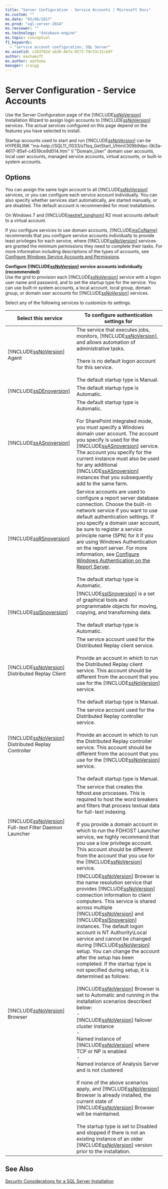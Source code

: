 ```yaml
---
title: "Server Configuration - Service Accounts | Microsoft Docs"
ms.custom: ""
ms.date: "03/06/2017"
ms.prod: "sql-server-2014"
ms.reviewer: ""
ms.technology: "database-engine"
ms.topic: conceptual
f1_keywords: 
  - "service account configuration, SQL Server"
ms.assetid: c283702d-ab20-4bfa-9272-f0c53c31cb9f
author: mashamsft
ms.author: mathoma
manager: craigg
---
```

# Server Configuration - Service Accounts
  Use the Server Configuration page of the [!INCLUDE[ssNoVersion](../../includes/ssnoversion-md.md)] Installation Wizard to assign login accounts to [!INCLUDE[ssNoVersion](../../includes/ssnoversion-md.md)] services. The actual services configured on this page depend on the features you have selected to install.  
  
 Startup accounts used to start and run [!INCLUDE[ssNoVersion](../../includes/ssnoversion-md.md)] can be  HYPERLINK "ms-help://SQL11_I1033/s11sq_GetStart_I/html/309b9dac-0b3a-4617-85ef-c4519ce9d014.htm" \l "Domain_User" domain user accounts, local user accounts, managed service accounts, virtual accounts, or built-in system accounts.  
  
## Options  
 You can assign the same login account to all [!INCLUDE[ssNoVersion](../../includes/ssnoversion-md.md)] services, or you can configure each service account individually. You can also specify whether services start automatically, are started manually, or are disabled. The default account is recommended for most installations.  
  
 On Windows 7 and [!INCLUDE[nextref_longhorn](../../includes/nextref-longhorn-md.md)] R2 most accounts default to a virtual account.  
  
 If you configure services to use domain accounts, [!INCLUDE[msCoName](../../includes/msconame-md.md)] recommends that you configure service accounts individually to provide least privileges for each service, where [!INCLUDE[ssNoVersion](../../includes/ssnoversion-md.md)] services are granted the minimum permissions they need to complete their tasks. For more information including descriptions of the types of accounts, see [Configure Windows Service Accounts and Permissions](../../database-engine/configure-windows/configure-windows-service-accounts-and-permissions.md).  
  
 **Configure [!INCLUDE[ssNoVersion](../../includes/ssnoversion-md.md)] service accounts individually (recommended)**  
 Use the grid to provision each [!INCLUDE[ssNoVersion](../../includes/ssnoversion-md.md)] service with a logon user name and password, and to set the startup type for the service. You can use built-in system accounts, a local account, local group, domain group, or domain user accounts for [!INCLUDE[ssNoVersion](../../includes/ssnoversion-md.md)] services.  
  
 Select any of the following services to customize its settings.  
  
|Select this service|To configure authentication settings for|  
|-------------------------|----------------------------------------------|  
|[!INCLUDE[ssNoVersion](../../includes/ssnoversion-md.md)] Agent|The service that executes jobs, monitors, [!INCLUDE[ssNoVersion](../../includes/ssnoversion-md.md)], and allows automation of administrative tasks.<br /><br /> There is no default logon account for this service.<br /><br /> The default startup type is Manual.|  
|[!INCLUDE[ssDEnoversion](../../includes/ssdenoversion-md.md)]|The default startup type is Automatic.|  
|[!INCLUDE[ssASnoversion](../../includes/ssasnoversion-md.md)]|The default startup type is Automatic.<br /><br /> For SharePoint integrated mode, you must specify a Windows domain user account. The account you specify is used for the [!INCLUDE[ssASnoversion](../../includes/ssasnoversion-md.md)] service. The account you specify for the current instance must also be used for any additional [!INCLUDE[ssASnoversion](../../includes/ssasnoversion-md.md)] instances that you subsequently add to the same farm.|  
|[!INCLUDE[ssRSnoversion](../../includes/ssrsnoversion-md.md)]|Service accounts are used to configure a report server database connection. Choose the built-in network service if you want to use default authentication settings. If you specify a domain user account, be sure to register a service principle name (SPN) for it if you are using Windows Authentication on the report server. For more information, see [Configure Windows Authentication on the Report Server](../../reporting-services/security/configure-windows-authentication-on-the-report-server.md).<br /><br /> The default startup type is Automatic.|  
|[!INCLUDE[ssISnoversion](../../includes/ssisnoversion-md.md)]|[!INCLUDE[ssISnoversion](../../includes/ssisnoversion-md.md)] is a set of graphical tools and programmable objects for moving, copying, and transforming data.<br /><br /> The default startup type is Automatic.|  
|[!INCLUDE[ssNoVersion](../../includes/ssnoversion-md.md)] Distributed Replay Client|The service account used for the Distributed Replay client service.<br /><br /> Provide an account in which to run the Distributed Replay client service. This account should be different from the account that you use for the [!INCLUDE[ssNoVersion](../../includes/ssnoversion-md.md)] service.<br /><br /> The default startup type is Manual.|  
|[!INCLUDE[ssNoVersion](../../includes/ssnoversion-md.md)] Distributed Replay Controller|The service account used for the Distributed Replay controller service.<br /><br /> Provide an account in which to run the Distributed Replay controller service. This account should be different from the account that you use for the [!INCLUDE[ssNoVersion](../../includes/ssnoversion-md.md)] service.<br /><br /> The default startup type is Manual.|  
|[!INCLUDE[ssNoVersion](../../includes/ssnoversion-md.md)] Full-text Filter Daemon Launcher|The service that creates the fdhost.exe processes. This is required to host the word breakers and filters that process textual data for full-text indexing.<br /><br /> If you provide a domain account in which to run the FDHOST Launcher service, we highly recommend that you use a low privilege account. This account should be different from the account that you use for the [!INCLUDE[ssNoVersion](../../includes/ssnoversion-md.md)] service.|  
|[!INCLUDE[ssNoVersion](../../includes/ssnoversion-md.md)] Browser|[!INCLUDE[ssNoVersion](../../includes/ssnoversion-md.md)] Browser is the name resolution service that provides [!INCLUDE[ssNoVersion](../../includes/ssnoversion-md.md)] connection information to client computers. This service is shared across multiple [!INCLUDE[ssNoVersion](../../includes/ssnoversion-md.md)] and [!INCLUDE[ssISnoversion](../../includes/ssisnoversion-md.md)] instances. The default logon account is NT Authority\Local service and cannot be changed during [!INCLUDE[ssNoVersion](../../includes/ssnoversion-md.md)] setup. You can change the account after the setup has been completed. If the startup type is not specified during setup, it is determined as follows:<br /><br /> [!INCLUDE[ssNoVersion](../../includes/ssnoversion-md.md)] Browser is set to Automatic and running in the installation scenarios described below:<br />-<br />                            [!INCLUDE[ssNoVersion](../../includes/ssnoversion-md.md)] failover cluster instance<br />-<br />                            Named instance of [!INCLUDE[ssNoVersion](../../includes/ssnoversion-md.md)] where TCP or NP is enabled<br />-<br />                            Named instance of Analysis Server and is not clustered<br /><br /> If none of the above scenarios apply, and [!INCLUDE[ssNoVersion](../../includes/ssnoversion-md.md)] Browser is already installed, the current state of [!INCLUDE[ssNoVersion](../../includes/ssnoversion-md.md)] Browser will be maintained.<br /><br /> The startup type is set to Disabled and stopped if there is not an existing instance of an older [!INCLUDE[ssNoVersion](../../includes/ssnoversion-md.md)] version prior to the installation.|  
  
## See Also  
 [Security Considerations for a SQL Server Installation](../../../2014/sql-server/install/security-considerations-for-a-sql-server-installation.md)  
  
  
